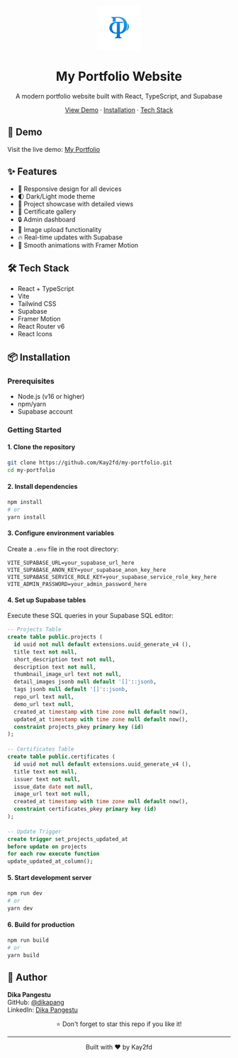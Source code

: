 <div align="center">
  <img src="/public/images/logo/logo.png" alt="Portfolio Logo" width="100" />
  <h1>My Portfolio Website</h1>
  <p>A modern portfolio website built with React, TypeScript, and Supabase</p>

  <p>
    <a href="#demo">View Demo</a>
    ·
    <a href="#installation">Installation</a>
    ·
    <a href="#tech-stack">Tech Stack</a>
  </p>
</div>

<div id="demo">
  <h2>🌟 Demo</h2>
  <p>Visit the live demo: <a href="https://my-new-portfolio-five-rouge.vercel.app/">My Portfolio</a></p>
</div>

<div id="features">
  <h2>✨ Features</h2>
  <ul>
    <li>📱 Responsive design for all devices</li>
    <li>🌓 Dark/Light mode theme</li>
    <li>🚀 Project showcase with detailed views</li>
    <li>📜 Certificate gallery</li>
    <li>🔒 Admin dashboard</li>
    <li>📸 Image upload functionality</li>
    <li>🔥 Real-time updates with Supabase</li>
    <li>🎨 Smooth animations with Framer Motion</li>
  </ul>
</div>

<div id="tech-stack">
  <h2>🛠️ Tech Stack</h2>
  <ul>
    <li>React + TypeScript</li>
    <li>Vite</li>
    <li>Tailwind CSS</li>
    <li>Supabase</li>
    <li>Framer Motion</li>
    <li>React Router v6</li>
    <li>React Icons</li>
  </ul>
</div>

<div id="installation">
  <h2>📦 Installation</h2>

  <h3>Prerequisites</h3>
  <ul>
    <li>Node.js (v16 or higher)</li>
    <li>npm/yarn</li>
    <li>Supabase account</li>
  </ul>

  <h3>Getting Started</h3>

  <h4>1. Clone the repository</h4>

  ```bash
  git clone https://github.com/Kay2fd/my-portfolio.git
  cd my-portfolio
  ```

  <h4>2. Install dependencies</h4>

  ```bash
  npm install
  # or
  yarn install
  ```

  <h4>3. Configure environment variables</h4>
  <p>Create a <code>.env</code> file in the root directory:</p>

  ```env
VITE_SUPABASE_URL=your_supabase_url_here
VITE_SUPABASE_ANON_KEY=your_supabase_anon_key_here
VITE_SUPABASE_SERVICE_ROLE_KEY=your_supabase_service_role_key_here
VITE_ADMIN_PASSWORD=your_admin_password_here
  ```

  <h4>4. Set up Supabase tables</h4>
  <p>Execute these SQL queries in your Supabase SQL editor:</p>

  ```sql
  -- Projects Table
  create table public.projects (
    id uuid not null default extensions.uuid_generate_v4 (),
    title text not null,
    short_description text not null,
    description text not null,
    thumbnail_image_url text not null,
    detail_images jsonb null default '[]'::jsonb,
    tags jsonb null default '[]'::jsonb,
    repo_url text null,
    demo_url text null,
    created_at timestamp with time zone null default now(),
    updated_at timestamp with time zone null default now(),
    constraint projects_pkey primary key (id)
  );

  -- Certificates Table
  create table public.certificates (
    id uuid not null default extensions.uuid_generate_v4 (),
    title text not null,
    issuer text not null,
    issue_date date not null,
    image_url text not null,
    created_at timestamp with time zone null default now(),
    constraint certificates_pkey primary key (id)
  );

  -- Update Trigger
  create trigger set_projects_updated_at 
  before update on projects 
  for each row execute function 
  update_updated_at_column();
  ```

  <h4>5. Start development server</h4>

  ```bash
  npm run dev
  # or
  yarn dev
  ```

  <h4>6. Build for production</h4>

  ```bash
  npm run build
  # or
  yarn build
  ```
</div>

<div id="author">
  <h2>👤 Author</h2>
  <p>
    <strong>Dika Pangestu</strong><br>
    GitHub: <a href="https://github.com/dikapang">@dikapang</a><br>
    LinkedIn: <a href="https://www.linkedin.com/in/dika-pangestu">Dika Pangestu</a>
  </p>
</div>

<div align="center">
  <p>⭐ Don't forget to star this repo if you like it!</p>
  <hr>
  <p>Built with ❤️ by Kay2fd</p>
</div>
